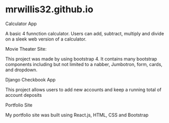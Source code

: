 # mrwillis32.github.io

Calculator App

  A basic 4 funnction calculator. Users can add, subtract, multiply and divide on a sleek web version of a calculator.

Movie Theater Site:

  This project was made by using bootstrap 4. It contains many bootstrap components including but not limited to a nabber, Jumbotron, form, cards, and dropdown.

Django Checkbook App

  This project allows users to add new accounts and keep a running total of account deposits


Portfolio Site

  My portfolio site was built using React.js, HTML, CSS and Bootstrap

